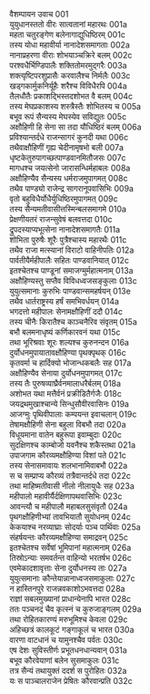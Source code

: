 वैशम्पायन उवाच	001  
युयुधानस्ततो वीरः सात्वतानां महारथः	001a  
महता चतुरङ्गेण बलेनागाद्युधिष्ठिरम्	001c  
तस्य योधा महावीर्या नानादेशसमागताः	002a  
नानाप्रहरणा वीराः शोभयाञ्चक्रिरे बलम्	002c  
परश्वधैर्भिण्डिपालैः शक्तितोमरमुद्गरैः	003a  
शक्त्यृष्टिपरशुप्रासैः करवालैश्च निर्मलैः	003c  
खड्गकार्मुकनिर्यूहैः शरैश्च विविधैरपि	004a  
तैलधौतैः प्रकाशद्भिस्तदशोभत वै बलम्	004c  
तस्य मेघप्रकाशस्य शस्त्रैस्तैः शोभितस्य च	005a  
बभूव रूपं सैन्यस्य मेघस्येव सविद्युतः	005c  
अक्षौहिणी हि सेना सा तदा यौधिष्ठिरं बलम्	006a  
प्रविश्यान्तर्दधे राजन्सागरं कुनदी यथा	006c  
तथैवाक्षौहिणीं गृह्य चेदीनामृषभो बली	007a  
धृष्टकेतुरुपागच्छत्पाण्डवानमितौजसः	007c  
मागधश्च जयत्सेनो जारासन्धिर्महाबलः	008a  
अक्षौहिण्यैव सैन्यस्य धर्मराजमुपागमत्	008c  
तथैव पाण्ड्यो राजेन्द्र सागरानूपवासिभिः	009a  
वृतो बहुविधैर्योधैर्युधिष्ठिरमुपागमत्	009c  
तस्य सैन्यमतीवासीत्तस्मिन्बलसमागमे	010a  
प्रेक्षणीयतरं राजन्सुवेषं बलवत्तदा	010c  
द्रुपदस्याप्यभूत्सेना नानादेशसमागतैः	011a  
शोभिता पुरुषैः शूरैः पुत्रैश्चास्य महारथैः	011c  
तथैव राजा मत्स्यानां विराटो वाहिनीपतिः	012a  
पार्वतीयैर्महीपालैः सहितः पाण्डवानियात्	012c  
इतश्चेतश्च पाण्डूनां समाजग्मुर्महात्मनाम्	013a  
अक्षौहिण्यस्तु सप्तैव विविधध्वजसङ्कुलाः	013c  
युयुत्समानाः कुरुभिः पाण्डवान्समहर्षयन्	013e  
तथैव धार्तराष्ट्रस्य हर्षं समभिवर्धयन्	014a  
भगदत्तो महीपालः सेनामक्षौहिणीं ददौ	014c  
तस्य चीनैः किरातैश्च काञ्चनैरिव संवृतम्	015a  
बभौ बलमनाधृष्यं कर्णिकारवनं यथा	015c  
तथा भूरिश्रवाः शूरः शल्यश्च कुरुनन्दन	016a  
दुर्योधनमुपायातावक्षौहिण्या पृथक्पृथक्	016c  
कृतवर्मा च हार्दिक्यो भोजान्धकबलैः सह	017a  
अक्षौहिण्यैव सेनाया दुर्योधनमुपागमत्	017c  
तस्य तैः पुरुषव्याघ्रैर्वनमालाधरैर्बलम्	018a  
अशोभत यथा मत्तैर्वनं प्रक्रीडितैर्गजैः	018c  
जयद्रथमुखाश्चान्ये सिन्धुसौवीरवासिनः	019a  
आजग्मुः पृथिवीपालाः कम्पयन्त इवाचलान्	019c  
तेषामक्षौहिणी सेना बहुला विबभौ तदा	020a  
विधूयमाना वातेन बहुरूपा इवाम्बुदाः	020c  
सुदक्षिणश्च काम्बोजो यवनैश्च शकैस्तथा	021a  
उपाजगाम कौरव्यमक्षौहिण्या विशां पते	021c  
तस्य सेनासमावायः शलभानामिवाबभौ	022a  
स च सम्प्राप्य कौरव्यं तत्रैवान्तर्दधे तदा	022c  
तथा माहिष्मतीवासी नीलो नीलायुधैः सह	023a  
महीपालो महावीर्यैर्दक्षिणापथवासिभिः	023c  
आवन्त्यौ च महीपालौ महाबलसुसंवृतौ	024a  
पृथगक्षौहिणीभ्यां तावभियातौ सुयोधनम्	024c  
केकयाश्च नरव्याघ्राः सोदर्याः पञ्च पार्थिवाः	025a  
संहर्षयन्तः कौरव्यमक्षौहिण्या समाद्रवन्	025c  
इतश्चेतश्च सर्वेषां भूमिपानां महात्मनाम्	026a  
तिस्रोऽन्याः समवर्तन्त वाहिन्यो भरतर्षभ	026c  
एवमेकादशावृत्ताः सेना दुर्योधनस्य ताः	027a  
युयुत्समानाः कौन्तेयान्नानाध्वजसमाकुलाः	027c  
न हास्तिनपुरे राजन्नवकाशोऽभवत्तदा	028a  
राज्ञां सबलमुख्यानां प्राधान्येनापि भारत	028c  
ततः पञ्चनदं चैव कृत्स्नं च कुरुजाङ्गलम्	029a  
तथा रोहितकारण्यं मरुभूमिश्च केवला	029c  
अहिच्छत्रं कालकूटं गङ्गाकूलं च भारत	030a  
वारणा वाटधानं च यामुनश्चैव पर्वतः	030c  
एष देशः सुविस्तीर्णः प्रभूतधनधान्यवान्	031a  
बभूव कौरवेयाणां बलेन सुसमाकुलः	031c  
तत्र सैन्यं तथायुक्तं ददर्श स पुरोहितः	032a  
यः स पाञ्चालराजेन प्रेषितः कौरवान्प्रति	032c  
